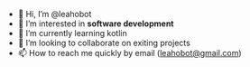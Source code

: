 - 👋 Hi, I’m @leahobot
- 👀 I’m interested in **software development**
- 🌱 I’m currently learning kotlin
- 💞️ I’m looking to collaborate on exiting projects
- 📫 How to reach me quickly by email (leahobot@gmail.com)

<!---
leahobot/leahobot is a ✨ special ✨ repository because its `README.md` (this file) appears on your GitHub profile.
You can click the Preview link to take a look at your changes.
--->

